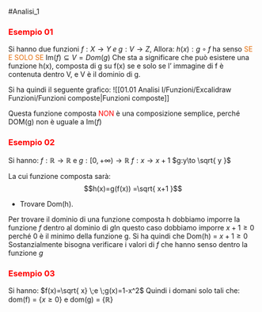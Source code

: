 #Analisi_1 
### <font color="#ff0000">Esempio 01</font>

Si hanno due funzioni $f: X\to Y \;e\; g: V\to Z$, Allora:
$h(x):  g \circ f$ ha senso<font color="#e36c09"> SE E SOLO SE</font> $\mathrm{Im}(f) \subseteq V = Dom(g)$
Che sta a significare che può esistere una funzione h(x), composta di g su f(x) se e solo se l’ immagine di f è contenuta dentro V, e V è il dominio di g.

Si ha quindi il seguente grafico:
![[01.01 Analisi I/Funzioni/Excalidraw Funzioni/Funzioni composte|Funzioni composte]]

Questa funzione composta <font color="#ff0000">NON</font> è una composizione semplice, perché DOM(g) non è  uguale a $\mathrm{Im}(f)$

### <font color="#ff0000">Esempio 02</font>
Si hanno:
$f:\mathbb{R} \to \mathbb{R}$ e $g: [0, +\infty)\to \mathbb{R}$
$f: x \to x+1$ $g:y\to \sqrt{ y }$

La cui funzione composta sarà:
$$h(x)=g(f(x)) =\sqrt{ x+1 }$$
- Trovare Dom(h).

Per trovare il dominio di una funzione composta h dobbiamo imporre la funzione $f$ dentro al dominio di $g$In questo caso dobbiamo imporre $x+1\geq 0$ perché 0 è il minimo della funzione g.
Si ha quindi che Dom(h) =  $x+1\geq 0$
Sostanzialmente bisogna verificare  i valori di $f$ che hanno senso dentro la funzione $g$

### <font color="#ff0000">Esempio 03</font>
Si hanno:
$f(x)=\sqrt{ x} \;e \;g(x)=1-x^2$
Quindi i domani solo tali che:
dom(f) = {$x\geq 0$} e dom(g) = {$\mathbb{R}$}